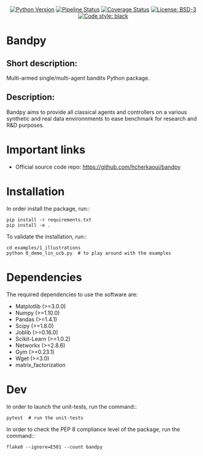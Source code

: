 <p align="center">
<a href="https://www.python.org/downloads/release/python-3917/"><img alt="Python Version" src="https://img.shields.io/badge/python-3.9-blue.svg"></a>
<a href="https://rnd-gitlab-eu.huawei.com/Noahs-Ark/libraries/bandpy/-/commits/master"><img alt="Pipeline Status" src="https://rnd-gitlab-eu.huawei.com/Noahs-Ark/libraries/bandpy/badges/master/pipeline.svg"></a>
<a href="https://rnd-gitlab-eu.huawei.com/Noahs-Ark/libraries/bandpy/-/commits/master"><img alt="Coverage Status" src="https://rnd-gitlab-eu.huawei.com/Noahs-Ark/libraries/bandpy/badges/master/coverage.svg"></a>
<a href="https://opensource.org/licenses/BSD-3-Clause"><img alt="License: BSD-3" src="https://img.shields.io/badge/License-BSD_3--Clause-blue.svg"></a>
<a href="https://github.com/psf/black"><img alt="Code style: black" src="https://img.shields.io/badge/code%20style-black-000000.svg"></a>
</p>

Bandpy
======


Short description:
------------------
Multi-armed single/multi-agent bandits Python package.

Description:
------------
Bandpy aims to provide all classical agents and controllers on a
various synthetic and real data environnments to ease benchmark for research
and R&D purposes.

Important links
===============

- Official source code repo: https://github.com/hcherkaoui/bandpy

Installation
============

In order install the package, run::

    pip install -r requirements.txt
    pip install -e .


To validate the installation, run::

    cd examples/1_illustrations
    python 0_demo_lin_ucb.py  # to play around with the examples


Dependencies
============

The required dependencies to use the software are:

 * Matplotlib (>=3.0.0)
 * Numpy (>=1.10.0)
 * Pandas (>=1.4.1)
 * Scipy (>=1.8.0)
 * Joblib (>=0.16.0)
 * Scikit-Learn (>=1.0.2)
 * Networkx (>=2.8.6)
 * Gym (>=0.23.1)
 * Wget (>=3.0)
 * matrix_factorization

Dev
===

In order to launch the unit-tests, run the command::

    pytest  # run the unit-tests


In order to check the PEP 8 compliance level of the package, run the command::

    flake8 --ignore=E501 --count bandpy
